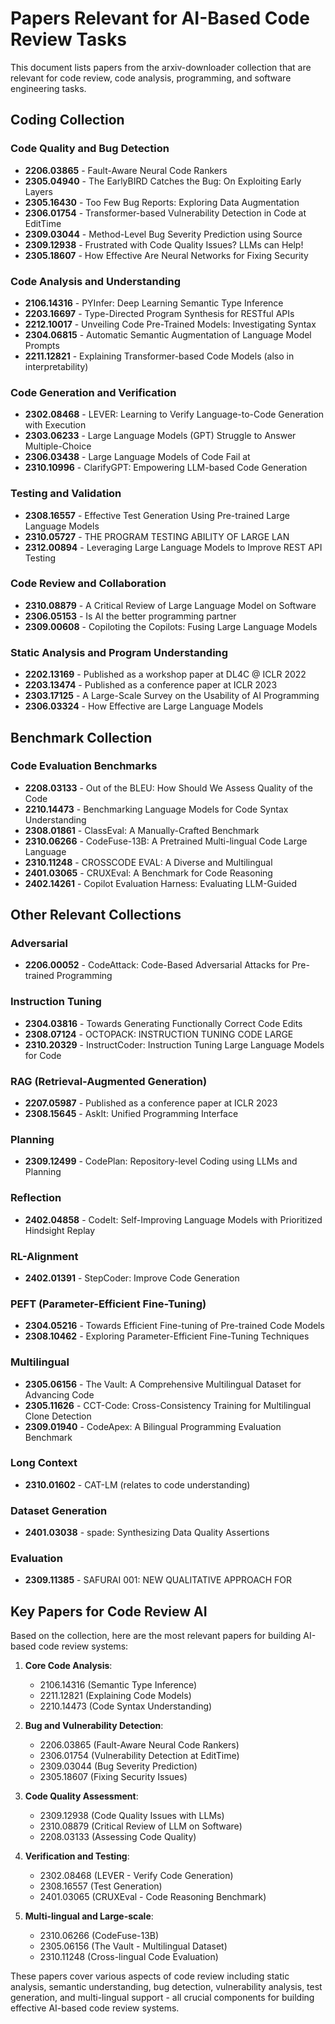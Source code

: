 # Papers Relevant for AI-Based Code Review Tasks

This document lists papers from the arxiv-downloader collection that are relevant for code review, code analysis, programming, and software engineering tasks.

## Coding Collection

### Code Quality and Bug Detection
- **2206.03865** - Fault-Aware Neural Code Rankers
- **2305.04940** - The EarlyBIRD Catches the Bug: On Exploiting Early Layers
- **2305.16430** - Too Few Bug Reports: Exploring Data Augmentation
- **2306.01754** - Transformer-based Vulnerability Detection in Code at EditTime
- **2309.03044** - Method-Level Bug Severity Prediction using Source
- **2309.12938** - Frustrated with Code Quality Issues? LLMs can Help!
- **2305.18607** - How Effective Are Neural Networks for Fixing Security

### Code Analysis and Understanding
- **2106.14316** - PYInfer: Deep Learning Semantic Type Inference
- **2203.16697** - Type-Directed Program Synthesis for RESTful APIs
- **2212.10017** - Unveiling Code Pre-Trained Models: Investigating Syntax
- **2304.06815** - Automatic Semantic Augmentation of Language Model Prompts
- **2211.12821** - Explaining Transformer-based Code Models (also in interpretability)

### Code Generation and Verification
- **2302.08468** - LEVER: Learning to Verify Language-to-Code Generation with Execution
- **2303.06233** - Large Language Models (GPT) Struggle to Answer Multiple-Choice
- **2306.03438** - Large Language Models of Code Fail at
- **2310.10996** - ClarifyGPT: Empowering LLM-based Code Generation

### Testing and Validation
- **2308.16557** - Effective Test Generation Using Pre-trained Large Language Models
- **2310.05727** - THE PROGRAM TESTING ABILITY OF LARGE LAN
- **2312.00894** - Leveraging Large Language Models to Improve REST API Testing

### Code Review and Collaboration
- **2310.08879** - A Critical Review of Large Language Model on Software
- **2306.05153** - Is AI the better programming partner
- **2309.00608** - Copiloting the Copilots: Fusing Large Language Models

### Static Analysis and Program Understanding
- **2202.13169** - Published as a workshop paper at DL4C @ ICLR 2022
- **2203.13474** - Published as a conference paper at ICLR 2023
- **2303.17125** - A Large-Scale Survey on the Usability of AI Programming
- **2306.03324** - How Effective are Large Language Models

## Benchmark Collection

### Code Evaluation Benchmarks
- **2208.03133** - Out of the BLEU: How Should We Assess Quality of the Code
- **2210.14473** - Benchmarking Language Models for Code Syntax Understanding
- **2308.01861** - ClassEval: A Manually-Crafted Benchmark
- **2310.06266** - CodeFuse-13B: A Pretrained Multi-lingual Code Large Language
- **2310.11248** - CROSSCODE EVAL: A Diverse and Multilingual
- **2401.03065** - CRUXEval: A Benchmark for Code Reasoning
- **2402.14261** - Copilot Evaluation Harness: Evaluating LLM-Guided

## Other Relevant Collections

### Adversarial
- **2206.00052** - CodeAttack: Code-Based Adversarial Attacks for Pre-trained Programming

### Instruction Tuning
- **2304.03816** - Towards Generating Functionally Correct Code Edits
- **2308.07124** - OCTOPACK: INSTRUCTION TUNING CODE LARGE
- **2310.20329** - InstructCoder: Instruction Tuning Large Language Models for Code

### RAG (Retrieval-Augmented Generation)
- **2207.05987** - Published as a conference paper at ICLR 2023
- **2308.15645** - AskIt: Unified Programming Interface

### Planning
- **2309.12499** - CodePlan: Repository-level Coding using LLMs and Planning

### Reflection
- **2402.04858** - CodeIt: Self-Improving Language Models with Prioritized Hindsight Replay

### RL-Alignment
- **2402.01391** - StepCoder: Improve Code Generation

### PEFT (Parameter-Efficient Fine-Tuning)
- **2304.05216** - Towards Efficient Fine-tuning of Pre-trained Code Models
- **2308.10462** - Exploring Parameter-Efficient Fine-Tuning Techniques

### Multilingual
- **2305.06156** - The Vault: A Comprehensive Multilingual Dataset for Advancing Code
- **2305.11626** - CCT-Code: Cross-Consistency Training for Multilingual Clone Detection
- **2309.01940** - CodeApex: A Bilingual Programming Evaluation Benchmark

### Long Context
- **2310.01602** - CAT-LM (relates to code understanding)

### Dataset Generation
- **2401.03038** - spade: Synthesizing Data Quality Assertions

### Evaluation
- **2309.11385** - SAFURAI 001: NEW QUALITATIVE APPROACH FOR

## Key Papers for Code Review AI

Based on the collection, here are the most relevant papers for building AI-based code review systems:

1. **Core Code Analysis**:
   - 2106.14316 (Semantic Type Inference)
   - 2211.12821 (Explaining Code Models)
   - 2210.14473 (Code Syntax Understanding)

2. **Bug and Vulnerability Detection**:
   - 2206.03865 (Fault-Aware Neural Code Rankers)
   - 2306.01754 (Vulnerability Detection at EditTime)
   - 2309.03044 (Bug Severity Prediction)
   - 2305.18607 (Fixing Security Issues)

3. **Code Quality Assessment**:
   - 2309.12938 (Code Quality Issues with LLMs)
   - 2310.08879 (Critical Review of LLM on Software)
   - 2208.03133 (Assessing Code Quality)

4. **Verification and Testing**:
   - 2302.08468 (LEVER - Verify Code Generation)
   - 2308.16557 (Test Generation)
   - 2401.03065 (CRUXEval - Code Reasoning Benchmark)

5. **Multi-lingual and Large-scale**:
   - 2310.06266 (CodeFuse-13B)
   - 2305.06156 (The Vault - Multilingual Dataset)
   - 2310.11248 (Cross-lingual Code Evaluation)

These papers cover various aspects of code review including static analysis, semantic understanding, bug detection, vulnerability analysis, test generation, and multi-lingual support - all crucial components for building effective AI-based code review systems.